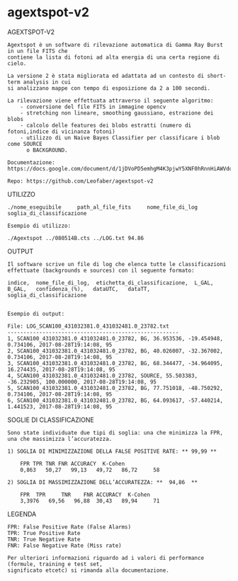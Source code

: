 # agextspot-v2


AGEXTSPOT-V2

	Agextspot è un software di rilevazione automatica di Gamma Ray Burst in un file FITS che 
	contiene la lista di fotoni ad alta energia di una certa regione di cielo.

	La versione 2 è stata migliorata ed adattata ad un contesto di short-term analysis in cui
	si analizzano mappe con tempo di esposizione da 2 a 100 secondi. 

	La rilevazione viene effettuata attraverso il seguente algoritmo:
		- conversione del file FITS in immagine opencv
		- stretching non lineare, smoothing gaussiano, estrazione dei blobs
		- calcolo delle features dei blobs estratti (numero di fotoni,indice di vicinanza fotoni)
		- utilizzo di un Naive Bayes Classifier per classificare i blob come SOURCE
		  o BACKGROUND.

	Documentazione: https://docs.google.com/document/d/1jDVoPD5emhgM4K3pjwY5XNF0hRnnHiAWVdoTvMgOEwk/edit#heading=h.568bs0t6yg27

	Repo: https://github.com/Leofaber/agextspot-v2



UTILIZZO

	./nome_eseguibile     path_al_file_fits     nome_file_di_log     soglia_di_classificazione

	Esempio di utilizzo:

	./Agextspot ../080514B.cts ../LOG.txt 94.86

OUTPUT
	
	Il software scrive un file di log che elenca tutte le classificazioni effettuate (backgrounds e sources) con il seguente formato:	

	indice,  nome_file_di_log,  etichetta_di_classificazione,  L_GAL,   B_GAL,   confidenza_(%),   dataUTC,   dataTT,   soglia_di_classificazione

	
	Esempio di output:

	File: LOG_SCAN100_431032381.0_431032481.0_23782.txt
	------------------------------------------------------
	1, SCAN100_431032381.0_431032481.0_23782, BG, 36.953536, -19.454948, 0.734106, 2017-08-28T19:14:08, 95
	2, SCAN100_431032381.0_431032481.0_23782, BG, 40.026007, -32.367002, 0.734106, 2017-08-28T19:14:08, 95
	3, SCAN100_431032381.0_431032481.0_23782, BG, 68.344477, -34.964095, 16.274435, 2017-08-28T19:14:08, 95
	4, SCAN100_431032381.0_431032481.0_23782, SOURCE, 55.503383, -36.232905, 100.000000, 2017-08-28T19:14:08, 95
	5, SCAN100_431032381.0_431032481.0_23782, BG, 77.751018, -48.750292, 0.734106, 2017-08-28T19:14:08, 95
	6, SCAN100_431032381.0_431032481.0_23782, BG, 64.093617, -57.440214, 1.441523, 2017-08-28T19:14:08, 95

	

SOGLIE DI CLASSIFICAZIONE

	Sono state individuate due tipi di soglia: una che minimizza la FPR, una che massimizza l’accuratezza.

	1) SOGLIA DI MINIMIZZAZIONE DELLA FALSE POSITIVE RATE: ** 99,99 **

		FPR	TPR	TNR	FNR	ACCURACY  K-Cohen
		0,863   50,27   99,13   49,72   86,72	  58	

	2) SOGLIA DI MASSIMIZZAZIONE DELL’ACCURATEZZA: **  94,86  **

		FPR	 TPR	 TNR	FNR	ACCURACY  K-Cohen  
		3,3976	 69,56	 96,88	30,43	89,94	  71	   

LEGENDA

	FPR: False Positive Rate (False Alarms)
	TPR: True Positive Rate
	TNR: True Negative Rate
	FNR: False Negative Rate (Miss rate)

	Per ulteriori informazioni riguardo ad i valori di performance (formule, training e test set,
	significato etcetc) si rimanda alla documentazione.
